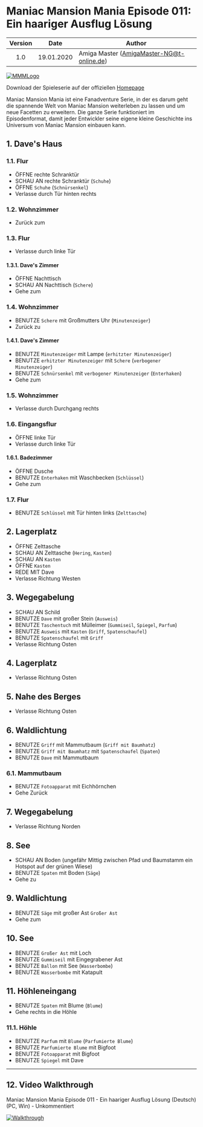 # Maniac Mansion Mania Episode 011: Ein haariger Ausflug Lösung

| Version | Date       | Author                                    |
|:-------:|------------|-------------------------------------------|
|  1.0    | 19.01.2020 | Amiga Master (AmigaMaster-NG@t-online.de) |

[![MMMLogo](https://www.maniac-mansion-mania.com/banner/banner.png)](https://www.maniac-mansion-mania.com)

Download der Spieleserie auf der offiziellen [Homepage](https://www.maniac-mansion-mania.com)

Maniac Mansion Mania ist eine Fanadventure Serie, in der es darum geht die spannende Welt von Maniac Mansion weiterleben zu lassen und um neue Facetten zu erweitern. Die ganze Serie funktioniert im Episodenformat, damit jeder Entwickler seine eigene kleine Geschichte ins Universum von Maniac Mansion einbauen kann.

## 1. Dave's Haus

### 1.1. Flur

- ÖFFNE rechte Schranktür
- SCHAU AN rechte Schranktür (`Schuhe`)
- ÖFFNE `Schuhe` (`Schnürsenkel`)
- Verlasse durch Tür hinten rechts

### 1.2. Wohnzimmer

- Zurück zum

### 1.3. Flur

- Verlasse durch linke Tür

#### 1.3.1. Dave's Zimmer

- ÖFFNE Nachttisch
- SCHAU AN Nachttisch (`Schere`)
- Gehe zum

### 1.4. Wohnzimmer

- BENUTZE `Schere` mit Großmutters Uhr (`Minutenzeiger`)
- Zurück zu

#### 1.4.1. Dave's Zimmer

- BENUTZE `Minutenzeiger` mit Lampe (`erhitzter Minutenzeiger`)
- BENUTZE `erhitzter Minutenzeiger` mit `Schere` (`verbogener Minutenzeiger`)
- BENUTZE `Schnürsenkel` mit `verbogener Minutenzeiger` (`Enterhaken`)
- Gehe zum

### 1.5. Wohnzimmer

- Verlasse durch Durchgang rechts

### 1.6. Eingangsflur

- ÖFFNE linke Tür
- Verlasse durch linke Tür

#### 1.6.1. Badezimmer

- ÖFFNE Dusche
- BENUTZE `Enterhaken` mit Waschbecken (`Schlüssel`)
- Gehe zum

### 1.7. Flur

- BENUTZE `Schlüssel` mit Tür hinten links (`Zelttasche`)

## 2. Lagerplatz

- ÖFFNE Zelttasche
- SCHAU AN Zelttasche (`Hering`, `Kasten`)
- SCHAU AN `Kasten`
- ÖFFNE `Kasten`
- REDE MIT Dave
- Verlasse Richtung Westen

## 3. Wegegabelung

- SCHAU AN Schild
- BENUTZE `Dave` mit großer Stein (`Ausweis`)
- BENUTZE `Taschentuch` mit Mülleimer (`Gummiseil`, `Spiegel`, `Parfum`)
- BENUTZE `Ausweis` mit `Kasten` (`Griff`, `Spatenschaufel`)
- BENUTZE `Spatenschaufel` mit `Griff`
- Verlasse Richtung Osten

## 4. Lagerplatz

- Verlasse Richtung Osten

## 5. Nahe des Berges

- Verlasse Richtung Osten

## 6. Waldlichtung

- BENUTZE `Griff` mit Mammutbaum (`Griff mit Baumhatz`)
- BENUTZE `Griff mit Baumhatz` mit `Spatenschaufel` (`Spaten`)
- BENUTZE `Dave` mit Mammutbaum

### 6.1. Mammutbaum

- BENUTZE `Fotoapparat` mit Eichhörnchen
- Gehe Zurück

## 7. Wegegabelung

- Verlasse Richtung Norden

## 8. See

- SCHAU AN Boden (ungefähr Mittig zwischen Pfad und Baumstamm ein Hotspot auf der grünen Wiese)
- BENUTZE `Spaten` mit Boden (`Säge`)
- Gehe zu

## 9. Waldlichtung

- BENUTZE `Säge` mit großer Ast `Großer Ast`
- Gehe zum

## 10. See

- BENUTZE `Großer Ast` mit Loch
- BENUTZE `Gummiseil` mit Eingegrabener Ast
- BENUTZE `Ballon` mit See (`Wasserbombe`)
- BENUTZE `Wasserbombe` mit Katapult

## 11. Höhleneingang

- BENUTZE `Spaten` mit Blume (`Blume`)
- Gehe rechts in die Höhle

### 11.1. Höhle

- BENUTZE `Parfum` mit `Blume` (`Parfumierte Blume`)
- BENUTZE `Parfumierte Blume` mit Bigfoot
- BENUTZE `Fotoapparat` mit Bigfoot
- BENUTZE `Spiegel` mit Dave

--------------------------------------------------------------------------------

## 12. Video Walkthrough

Maniac Mansion Mania Episode 011 - Ein haariger Ausflug Lösung (Deutsch) (PC, Win) - Unkommentiert

[![Walkthrough](https://img.youtube.com/vi/9yo9Uafy-b8/0.jpg)](https://www.youtube.com/watch?v=9yo9Uafy-b8)

